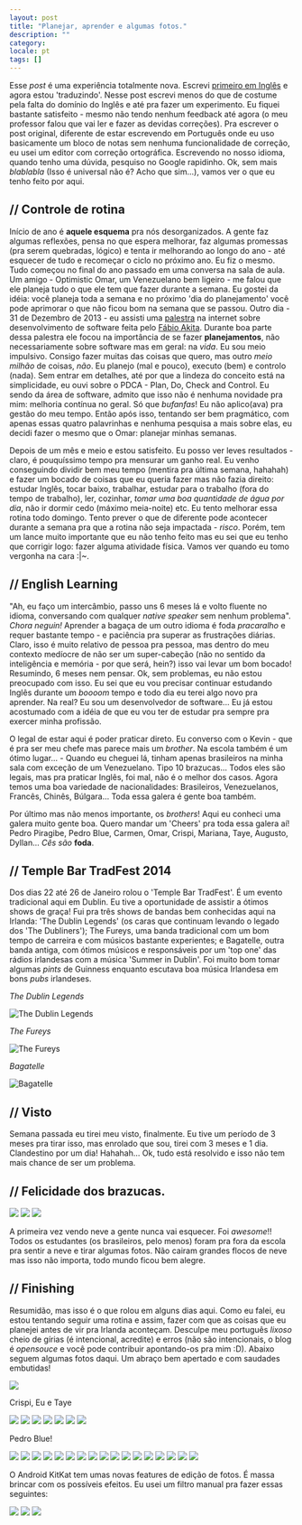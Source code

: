 ```yaml
---
layout: post
title: "Planejar, aprender e algumas fotos."
description: ""
category: 
locale: pt
tags: []
---
```


Esse <i>post</i> é uma experiência totalmente nova. Escrevi <a href="/plannings-learning-and-photos/#post">primeiro em Inglês</a> e agora estou 'traduzindo'. Nesse post escrevi menos do que de costume pela falta do domínio do Inglês e até pra fazer um experimento. Eu fiquei bastante satisfeito - mesmo não tendo nenhum feedback até agora (o meu professor falou que vai ler e fazer as devidas correções). Pra escrever o post original, diferente de estar escrevendo em Português onde eu uso basicamente um bloco de notas sem nenhuma funcionalidade de correção, eu usei um editor com correção ortográfica. Escrevendo no nosso idioma, quando tenho uma dúvida, pesquiso no Google rapidinho. Ok, sem mais <i>blablabla</i> (Isso é universal não é? Acho que sim...), vamos ver o que eu tenho feito por aqui.

## // Controle de rotina

Início de ano é <b>aquele esquema</b> pra nós desorganizados. A gente faz algumas reflexões, pensa no que espera melhorar, faz algumas promessas (pra serem quebradas, lógico) e tenta ir melhorando ao longo do ano - até esquecer de tudo e recomeçar o ciclo no próximo ano. Eu fiz o mesmo. Tudo começou no final do ano passado em uma conversa na sala de aula. Um amigo - Optimistic Omar, um Venezuelano bem ligeiro - me falou que ele planeja tudo o que ele tem que fazer durante a semana. Eu gostei da idéia: você planeja toda a semana e no próximo 'dia do planejamento' você pode aprimorar o que não ficou bom na semana que se passou. Outro dia - 31 de Dezembro de 2013 - eu assisti uma <a href="https://www.eventials.com/locaweb/startups-software/">palestra</a> na internet sobre desenvolvimento de software feita pelo <a href="https://twitter.com/AkitaOnRails">Fábio Akita</a>. Durante boa parte dessa palestra ele focou na importância de se fazer **planejamentos**, não necessariamente sobre software mas em geral: na *vida*. Eu sou meio impulsivo. Consigo fazer muitas das coisas que quero, mas outro <i>meio milhão</i> de coisas, *não*. Eu planejo (mal e pouco), executo (bem) e controlo (nada). Sem entrar em detalhes, até por que a lindeza do conceito está na simplicidade, eu ouvi sobre o PDCA - Plan, Do, Check and Control. Eu sendo da área de software, admito que isso não é nenhuma novidade pra mim: melhoria contínua no geral. Só que *bufanfas*! Eu não aplico(ava) pra gestão do meu tempo. Então após isso, tentando ser bem pragmático, com apenas essas quatro palavrinhas e nenhuma pesquisa a mais sobre elas, eu decidi fazer o mesmo que o Omar: planejar minhas semanas.

Depois de um mês e meio e estou satisfeito. Eu posso ver leves resultados - claro, é pouquíssimo tempo pra mensurar um ganho real. Eu venho conseguindo dividir bem meu tempo (mentira pra última semana, hahahah) e fazer um bocado de coisas que eu queria fazer mas não fazia direito: estudar Inglês, tocar baixo, trabalhar, estudar para o trabalho (fora do tempo de trabalho), ler, cozinhar, *tomar uma boa quantidade de água por dia*, não ir dormir cedo (máximo meia-noite) etc. Eu tento melhorar essa rotina todo domingo. Tento prever o que de diferente pode acontecer durante a semana pra que a rotina não seja impactada - *risco*. Porém, tem um lance muito importante que eu não tenho feito mas eu sei que eu tenho que corrigir logo: fazer alguma atividade física. Vamos ver quando eu tomo vergonha na cara <span class="eyes">:</span><span class="tong">|</span><span class="beard">~</span>.

## // English Learning

"Ah, eu faço um intercâmbio, passo uns 6 meses lá e volto fluente no idioma, conversando com qualquer <i>native speaker</i> sem nenhum problema". *Chora neguin!* Aprender a bagaça de um outro idioma é foda *pracaralho* e requer bastante tempo - e paciência pra superar as frustrações diárias. Claro, isso é muito relativo de pessoa pra pessoa, mas dentro do meu contexto medíocre de não ser um super-cabeção (não no sentido da inteligência e memória - por que será, hein?) isso vai levar um bom bocado! Resumindo, 6 meses nem pensar. Ok, sem problemas, eu não estou preocupado com isso. Eu sei que eu vou precisar continuar estudando Inglês durante um *boooom* tempo e todo dia eu terei algo novo pra aprender. Na real? Eu sou um desenvolvedor de software... Eu já estou acostumado com a idéia de que eu vou ter de estudar pra sempre pra exercer minha profissão.

O legal de estar aqui é poder praticar direto. Eu converso com o Kevin - que é pra ser meu chefe mas parece mais um *brother*. Na escola também é um ótimo lugar... - Quando eu cheguei lá, tinham apenas brasileiros na minha sala com exceção de um Venezuelano. Tipo 10 brazucas... Todos eles são legais, mas pra praticar Inglês, foi mal, não é o melhor dos casos. Agora temos uma boa variedade de nacionalidades: Brasileiros, Venezuelanos, Francês, Chinês, Búlgara... Toda essa galera é gente boa também.

Por último mas não menos importante, os *brothers*! Aqui eu conheci uma galera muito gente boa. Quero mandar um 'Cheers' pra toda essa galera aí! Pedro Piragibe, Pedro Blue, Carmen, Omar, Crispi, Mariana, Taye, Augusto, Dyllan... *Cês são* **foda**.

## // Temple Bar TradFest 2014

Dos dias 22 até 26 de Janeiro rolou o 'Temple Bar TradFest'. É um evento tradicional aqui em Dublin. Eu tive a oportunidade de assistir a ótimos shows de graça! Fui pra três shows de bandas bem conhecidas aqui na Irlanda: 'The Dublin Legends' (os caras que continuam levando o legado dos 'The Dubliners'); The Fureys, uma banda tradicional com um bom tempo de carreira e com músicos bastante experientes; e Bagatelle, outra banda antiga, com ótimos músicos e responsáveis por um 'top one' das rádios irlandesas com a música 'Summer in Dublin'. Foi muito bom tomar algumas <i>pints</i> de Guinness enquanto escutava boa música Irlandesa em bons <i>pubs</i> irlandeses.

<i>The Dublin Legends</i>

<img src="../images/2014-02-16/41-templebartrad.jpg" class="post-img" alt="The Dublin Legends" >

<i>The Fureys</i>

<img src="../images/2014-02-16/40-templebartrad.jpg" class="post-img" alt="The Fureys">

<i>Bagatelle</i>

<img src="../images/2014-02-16/42-templebartrad.jpg" class="post-img" alt="Bagatelle">

## // Visto

Semana passada eu tirei meu visto, finalmente. Eu tive um período de 3 meses pra tirar isso, mas enrolado que sou, tirei com 3 meses e 1 dia. Clandestino por um dia! Hahahah... Ok, tudo está resolvido e isso não tem mais chance de ser um problema.

## // Felicidade dos brazucas.

<img src="../images/2014-02-16/51-snow.jpg" class="post-img">
<img src="../images/2014-02-16/50-snow.jpg" class="post-img">
<img src="../images/2014-02-16/52-snow.jpg" class="post-img">

A primeira vez vendo neve a gente nunca vai esquecer. Foi <i>awesome</i>!! Todos os estudantes (os brasileiros, pelo menos) foram pra fora da escola pra sentir a neve e tirar algumas fotos. Não cairam grandes flocos de neve mas isso não importa, todo mundo ficou bem alegre.

## // Finishing

Resumidão, mas isso é o que rolou em alguns dias aqui. Como eu falei, eu estou tentando seguir uma rotina e assim, fazer com que as coisas que eu planejei antes de vir pra Irlanda aconteçam. Desculpe meu português <i>lixoso</i> cheio de gírias (é intencional, acredite) e erros (não são intencionais, o blog é <i>opensouce</i> e você pode contribuir apontando-os pra mim <span class="eyes">:</span><span class="tong">D</span>). Abaixo seguem algumas fotos daqui. Um abraço bem apertado e com saudades embutidas!

<img src="../images/2014-02-16/1-war-memorial.jpg" class="post-img">

Crispi, Eu e Taye

<img src="../images/2014-02-16/2-crispi-arthur-taye.jpg" class="post-img">
<img src="../images/2014-02-16/3-arthur-war-memorial.jpg" class="post-img">
<img src="../images/2014-02-16/4-war-memorial.jpg" class="post-img">
<img src="../images/2014-02-16/5-war-memorial.jpg" class="post-img">
<img src="../images/2014-02-16/5-phoenix-monument.jpg" class="post-img">
<img src="../images/2014-02-16/5-crispi-and-taye-having-fun.jpg" class="post-img">
<img src="../images/2014-02-16/6-arthur-and-taye-phoenix.jpg" class="post-img">

Pedro Blue!

<img src="../images/2014-02-16/7-arthur-and-pedro.jpg" class="post-img">
<img src="../images/2014-02-16/8-daily-routine.jpg" class="post-img">
<img src="../images/2014-02-16/9-ssd.jpg" class="post-img">
<img src="../images/2014-02-16/10-ssd.jpg" class="post-img">
<img src="../images/2014-02-16/20-clondalkin.jpg" class="post-img">
<img src="../images/2014-02-16/21-clondalkin.jpg" class="post-img">
<img src="../images/2014-02-16/22-clondalkin.jpg" class="post-img">
<img src="../images/2014-02-16/23-clondalkin.jpg" class="post-img">
<img src="../images/2014-02-16/24-clondalkin.jpg" class="post-img">
<img src="../images/2014-02-16/30-dublin-city-centre.jpg" class="post-img">
<img src="../images/2014-02-16/31-dublin-city-centre.jpg" class="post-img">
<img src="../images/2014-02-16/32-dublin-city-centre.jpg" class="post-img">
<img src="../images/2014-02-16/33-dublin-city-centre.jpg" class="post-img">
<img src="../images/2014-02-16/34-dublin-city-centre.jpg" class="post-img">
<img src="../images/2014-02-16/35-dublin-city-centre.jpg" class="post-img">
<img src="../images/2014-02-16/36-dublin-city-centre.jpg" class="post-img">
<img src="../images/2014-02-16/37-dublin-city-centre.jpg" class="post-img">

O Android KitKat tem umas novas features de edição de fotos. É massa brincar com os possíveis efeitos. Eu usei um filtro manual pra fazer essas seguintes:

<img src="../images/2014-02-16/70-dublin-effects.jpg" class="post-img">
<img src="../images/2014-02-16/71-dublin-effects.jpg" class="post-img">
<img src="../images/2014-02-16/72-dublin-effects.jpg" class="post-img">
